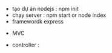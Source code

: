 - tạo dự án nodejs : npm init
- chạy server : npm start or node index
- framewordk express

* MVC

- controller :
